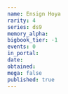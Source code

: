 ```yaml
---
name: Ensign Hoya
rarity: 4
series: ds9
memory_alpha:
bigbook_tier: -1
events: 0
in_portal:
date:
obtained:
mega: false
published: true
---
```



